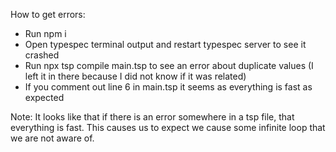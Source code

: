 How to get errors:
- Run npm i
- Open typespec terminal output and restart typespec server to see it crashed
- Run npx tsp compile main.tsp to see an error about duplicate values (I left it in there because I did not know if it was related)
- If you comment out line 6 in main.tsp it seems as everything is fast as expected

Note: It looks like that if there is an error somewhere in a tsp file, that everything is fast. This causes us to expect we cause some infinite loop that we are not aware of.
